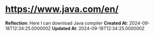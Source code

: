 # https://www.java.com/en/

**Reflection**: Here I can download Java compiler
**Created At**: 2024-09-18T12:34:25.000000Z
**Updated At**: 2024-09-18T12:34:25.000000Z
